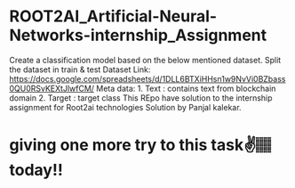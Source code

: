 # ROOT2AI_Artificial-Neural-Networks-internship_Assignment
Create a classification model based on the below mentioned dataset. Split the dataset in train &amp; test  Dataset Link: https://docs.google.com/spreadsheets/d/1DLL6BTXiHHsn1w9NvVi0BZbass0QU0RSvKEXtJlwfCM/ Meta data:  1. Text : contains text from blockchain domain 2. Target : target class
This REpo have solution to the internship assignment  for Root2ai technologies
Solution by Panjal kalekar.
# giving one more try to this task✌️🏽 today!! 
